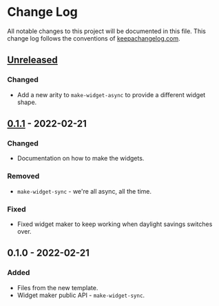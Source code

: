# Change Log
All notable changes to this project will be documented in this file. This change log follows the conventions of [keepachangelog.com](http://keepachangelog.com/).

## [Unreleased]
### Changed
- Add a new arity to `make-widget-async` to provide a different widget shape.

## [0.1.1] - 2022-02-21
### Changed
- Documentation on how to make the widgets.

### Removed
- `make-widget-sync` - we're all async, all the time.

### Fixed
- Fixed widget maker to keep working when daylight savings switches over.

## 0.1.0 - 2022-02-21
### Added
- Files from the new template.
- Widget maker public API - `make-widget-sync`.

[Unreleased]: https://sourcehost.site/your-name/clo_proj/compare/0.1.1...HEAD
[0.1.1]: https://sourcehost.site/your-name/clo_proj/compare/0.1.0...0.1.1
